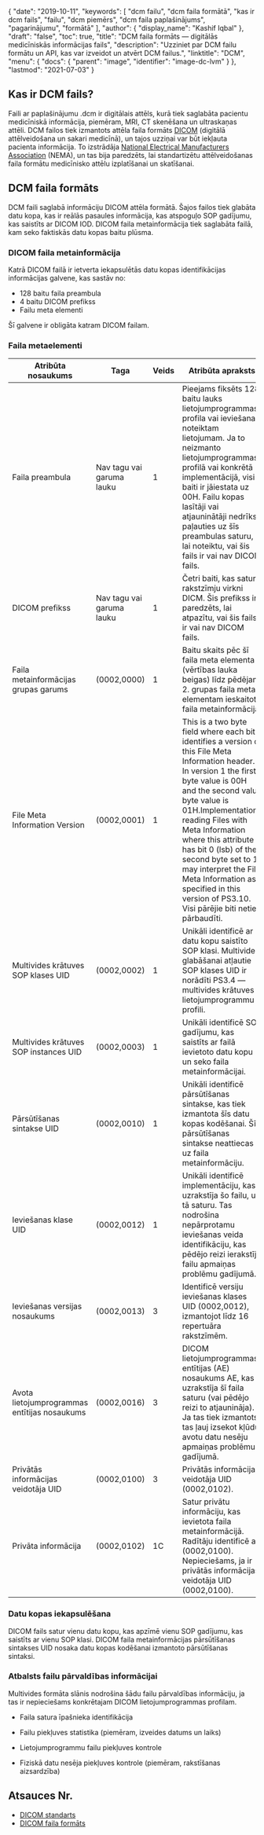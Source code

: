 {
  "date": "2019-10-11",
  "keywords": [
"dcm failu",
"dcm faila formātā",
"kas ir dcm fails",
"failu",
"dcm piemērs",
"dcm faila paplašinājums",
"pagarinājumu",
"formātā"
],
  "author": {
    "display_name": "Kashif Iqbal"
},
  "draft": "false",
  "toc": true,
  "title": "DCM faila formāts — digitālās medicīniskās informācijas fails",
  "description": "Uzziniet par DCM failu formātu un API, kas var izveidot un atvērt DCM failus.",
  "linktitle": "DCM",
  "menu": {
    "docs": {
      "parent": "image",
      "identifier": "image-dc-lvm"
}
},
  "lastmod": "2021-07-03"
}

## Kas ir DCM fails?

Faili ar paplašinājumu .dcm ir digitālais attēls, kurā tiek saglabāta pacientu medicīniskā informācija, piemēram, MRI, CT skenēšana un ultraskaņas attēli. DCM failos tiek izmantots attēla faila formāts [DICOM](/image/dicom/) (digitālā attēlveidošana un sakari medicīnā), un tajos uzziņai var būt iekļauta pacienta informācija. To izstrādāja [National Electrical Manufacturers Association](https://en.wikipedia.org/wiki/National_Electrical_Manufacturers_Association) (NEMA), un tas bija paredzēts, lai standartizētu attēlveidošanas faila formātu medicīnisko attēlu izplatīšanai un skatīšanai.

## DCM faila formāts

DCM faili saglabā informāciju DICOM attēla formātā. Šajos failos tiek glabāta datu kopa, kas ir reālās pasaules informācija, kas atspoguļo SOP gadījumu, kas saistīts ar DICOM IOD. DICOM faila metainformācija tiek saglabāta failā, kam seko faktiskās datu kopas baitu plūsma.

### DICOM faila metainformācija ##

Katrā DICOM failā ir ietverta iekapsulētās datu kopas identifikācijas informācijas galvene, kas sastāv no:
   * 128 baitu faila preambula
   * 4 baitu DICOM prefikss
   * Failu meta elementi

Šī galvene ir obligāta katram DICOM failam.

### Faila metaelementi ###
|Atribūta nosaukums|Taga|Veids| Atribūta apraksts
---|---|---|---|
|Faila preambula|Nav tagu vai garuma lauku|1|Pieejams fiksēts 128 baitu lauks lietojumprogrammas profila vai ieviešanas noteiktam lietojumam. Ja to neizmanto lietojumprogrammas profilā vai konkrētā implementācijā, visi baiti ir jāiestata uz 00H. Failu kopas lasītāji vai atjauninātāji nedrīkst paļauties uz šīs preambulas saturu, lai noteiktu, vai šis fails ir vai nav DICOM fails.
|DICOM prefikss|Nav tagu vai garuma lauku|1|Četri baiti, kas satur rakstzīmju virkni DICM. Šis prefikss ir paredzēts, lai atpazītu, vai šis fails ir vai nav DICOM fails.
|Faila metainformācijas grupas garums|(0002,0000)|1|Baitu skaits pēc šī faila meta elementa (vērtības lauka beigas) līdz pēdējam 2. grupas faila meta elementam ieskaitot, faila metainformācija
|File Meta Information Version|(0002,0001)|1|This is a two byte field where each bit identifies a version of this File Meta Information header. In version 1 the first byte value is 00H and the second value byte value is 01H.Implementations reading Files with Meta Information where this attribute has bit 0 (lsb) of the second byte set to 1 may interpret the File Meta Information as specified in this version of PS3.10. Visi pārējie biti netiek pārbaudīti.
|Multivides krātuves SOP klases UID|(0002,0002)|1|Unikāli identificē ar datu kopu saistīto SOP klasi. Multivides glabāšanai atļautie SOP klases UID ir norādīti PS3.4 — multivides krātuves lietojumprogrammu profili.
|Multivides krātuves SOP instances UID|(0002,0003)|1|Unikāli identificē SOP gadījumu, kas saistīts ar failā ievietoto datu kopu un seko faila metainformācijai.
|Pārsūtīšanas sintakse UID|(0002,0010)|1|Unikāli identificē pārsūtīšanas sintakse, kas tiek izmantota šīs datu kopas kodēšanai. Šī pārsūtīšanas sintakse neattiecas uz faila metainformāciju.
|Ieviešanas klase UID|(0002,0012)|1|Unikāli identificē implementāciju, kas uzrakstīja šo failu, un tā saturu. Tas nodrošina nepārprotamu ieviešanas veida identifikāciju, kas pēdējo reizi ierakstīja failu apmaiņas problēmu gadījumā.
|Ieviešanas versijas nosaukums|(0002,0013)|3|Identificē versiju ieviešanas klases UID (0002,0012), izmantojot līdz 16 repertuāra rakstzīmēm.
|Avota lietojumprogrammas entītijas nosaukums|(0002,0016)|3|DICOM lietojumprogrammas entītijas (AE) nosaukums AE, kas uzrakstīja šī faila saturu (vai pēdējo reizi to atjaunināja). Ja tas tiek izmantots, tas ļauj izsekot kļūdu avotu datu nesēju apmaiņas problēmu gadījumā.
|Privātās informācijas veidotāja UID|(0002,0100)|3|Privātās informācijas veidotāja UID (0002,0102).
|Privāta informācija|(0002,0102)|1C|Satur privātu informāciju, kas ievietota faila metainformācijā. Radītāju identificē ar (0002,0100). Nepieciešams, ja ir privātās informācijas veidotāja UID (0002,0100).

### Datu kopas iekapsulēšana ###

DICOM fails satur vienu datu kopu, kas apzīmē vienu SOP gadījumu, kas saistīts ar vienu SOP klasi. DICOM faila metainformācijas pārsūtīšanas sintakses UID nosaka datu kopas kodēšanai izmantoto pārsūtīšanas sintaksi.

### Atbalsts failu pārvaldības informācijai ###

Multivides formāta slānis nodrošina šādu failu pārvaldības informāciju, ja tas ir nepieciešams konkrētajam DICOM lietojumprogrammas profilam.

  * Faila satura īpašnieka identifikācija

  * Failu piekļuves statistika (piemēram, izveides datums un laiks)

  * Lietojumprogrammu failu piekļuves kontrole

  * Fiziskā datu nesēja piekļuves kontrole (piemēram, rakstīšanas aizsardzība)

## Atsauces Nr.
  * [DICOM standarts](https://www.dicomstandard.org/current/)
  * [DICOM faila formāts](https://dicom.nema.org/dicom/2013/output/chtml/part10/chapter_7.html)

